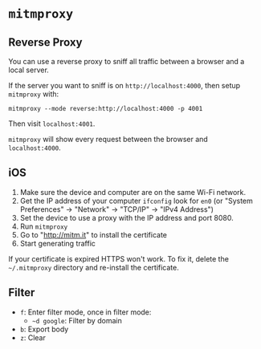 # `mitmproxy`

## Reverse Proxy

You can use a reverse proxy to sniff all traffic between a browser and a local server.

If the server you want to sniff is on `http://localhost:4000`, then setup `mitmproxy` with:

	mitmproxy --mode reverse:http://localhost:4000 -p 4001 

Then visit `localhost:4001`.

`mitmproxy` will show every request between the browser and `localhost:4000`.

## iOS

1. Make sure the device and computer are on the same Wi-Fi network.
2. Get the IP address of your computer `ifconfig` look for `en0` (or "System Preferences" -> "Network" -> "TCP/IP" -> "IPv4 Address")
3. Set the device to use a proxy with the IP address and port 8080.
4. Run `mitmproxy`
5. Go to "http://mitm.it" to install the certificate
6. Start generating traffic

If your certificate is expired HTTPS won't work. To fix it, delete the `~/.mitmproxy` directory and re-install the certificate.

## Filter

* `f`: Enter filter mode, once in filter mode:
	* `~d google`: Filter by domain
* `b`: Export body
* `z`: Clear
